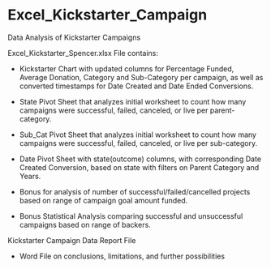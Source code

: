 # Excel_Kickstarter_Campaign
Data Analysis of Kickstarter Campaigns

Excel_Kickstarter_Spencer.xlsx File contains:

- Kickstarter Chart with updated columns for Percentage Funded, Average Donation, Category and Sub-Category per campaign, as well as converted timestamps for Date Created and Date Ended Conversions. 
- State Pivot Sheet that analyzes initial worksheet to count how many campaigns were successful, failed, canceled, or live per parent-category. 
- Sub_Cat Pivot Sheet that analyzes initial worksheet to count how many campaigns were successful, failed, canceled, or live per sub-category. 
- Date Pivot Sheet with state(outcome) columns, with corresponding Date Created Conversion, based on state with filters on Parent Category and Years.  

- Bonus for analysis of number of successful/failed/cancelled projects based on range of campaign goal amount funded.
- Bonus Statistical Analysis comparing successful and unsuccessful campaigns based on range of backers.

Kickstarter Campaign Data Report File 
- Word File on conclusions, limitations, and further possibilities
